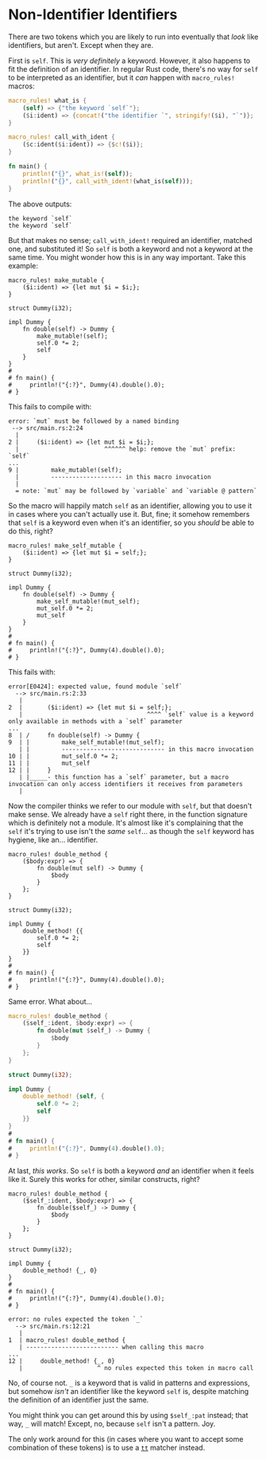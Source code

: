 # Non-Identifier Identifiers

There are two tokens which you are likely to run into eventually that *look* like identifiers, but aren't.
Except when they are.

First is `self`.
This is *very definitely* a keyword.
However, it also happens to fit the definition of an identifier.
In regular Rust code, there's no way for `self` to be interpreted as an identifier, but it *can* happen with `macro_rules!` macros:

```rust
macro_rules! what_is {
    (self) => {"the keyword `self`"};
    ($i:ident) => {concat!("the identifier `", stringify!($i), "`")};
}

macro_rules! call_with_ident {
    ($c:ident($i:ident)) => {$c!($i)};
}

fn main() {
    println!("{}", what_is!(self));
    println!("{}", call_with_ident!(what_is(self)));
}
```

The above outputs:

```text
the keyword `self`
the keyword `self`
```

But that makes no sense; `call_with_ident!` required an identifier, matched one, and substituted it!
So `self` is both a keyword and not a keyword at the same time.
You might wonder how this is in any way important.
Take this example:

```rust,compile_fail
macro_rules! make_mutable {
    ($i:ident) => {let mut $i = $i;};
}

struct Dummy(i32);

impl Dummy {
    fn double(self) -> Dummy {
        make_mutable!(self);
        self.0 *= 2;
        self
    }
}
#
# fn main() {
#     println!("{:?}", Dummy(4).double().0);
# }
```

This fails to compile with:

```text
error: `mut` must be followed by a named binding
 --> src/main.rs:2:24
  |
2 |     ($i:ident) => {let mut $i = $i;};
  |                        ^^^^^^ help: remove the `mut` prefix: `self`
...
9 |         make_mutable!(self);
  |         -------------------- in this macro invocation
  |
  = note: `mut` may be followed by `variable` and `variable @ pattern`
```

So the macro will happily match `self` as an identifier, allowing you to use it in cases where you can't actually use it.
But, fine; it somehow remembers that `self` is a keyword even when it's an identifier, so you *should* be able to do this, right?

```rust,compile_fail
macro_rules! make_self_mutable {
    ($i:ident) => {let mut $i = self;};
}

struct Dummy(i32);

impl Dummy {
    fn double(self) -> Dummy {
        make_self_mutable!(mut_self);
        mut_self.0 *= 2;
        mut_self
    }
}
#
# fn main() {
#     println!("{:?}", Dummy(4).double().0);
# }
```

This fails with:

```text
error[E0424]: expected value, found module `self`
  --> src/main.rs:2:33
   |
2  |       ($i:ident) => {let mut $i = self;};
   |                                   ^^^^ `self` value is a keyword only available in methods with a `self` parameter
...
8  | /     fn double(self) -> Dummy {
9  | |         make_self_mutable!(mut_self);
   | |         ----------------------------- in this macro invocation
10 | |         mut_self.0 *= 2;
11 | |         mut_self
12 | |     }
   | |_____- this function has a `self` parameter, but a macro invocation can only access identifiers it receives from parameters
   |
```

Now the compiler thinks we refer to our module with `self`, but that doesn't make sense.
We already have a `self` right there, in the function signature which is definitely not a module.
It's almost like it's complaining that the `self` it's trying to use isn't the *same* `self`... as though the `self` keyword has hygiene, like an... identifier.

```rust,compile_fail
macro_rules! double_method {
    ($body:expr) => {
        fn double(mut self) -> Dummy {
            $body
        }
    };
}

struct Dummy(i32);

impl Dummy {
    double_method! {{
        self.0 *= 2;
        self
    }}
}
#
# fn main() {
#     println!("{:?}", Dummy(4).double().0);
# }
```

Same error.  What about...

```rust
macro_rules! double_method {
    ($self_:ident, $body:expr) => {
        fn double(mut $self_) -> Dummy {
            $body
        }
    };
}

struct Dummy(i32);

impl Dummy {
    double_method! {self, {
        self.0 *= 2;
        self
    }}
}
#
# fn main() {
#     println!("{:?}", Dummy(4).double().0);
# }
```

At last, *this works*.
So `self` is both a keyword *and* an identifier when it feels like it.
Surely this works for other, similar constructs, right?

```rust,compile_fail
macro_rules! double_method {
    ($self_:ident, $body:expr) => {
        fn double($self_) -> Dummy {
            $body
        }
    };
}

struct Dummy(i32);

impl Dummy {
    double_method! {_, 0}
}
#
# fn main() {
#     println!("{:?}", Dummy(4).double().0);
# }
```

```text
error: no rules expected the token `_`
  --> src/main.rs:12:21
   |
1  | macro_rules! double_method {
   | -------------------------- when calling this macro
...
12 |     double_method! {_, 0}
   |                     ^ no rules expected this token in macro call
```

No, of course not.
`_` is a keyword that is valid in patterns and expressions, but somehow *isn't* an identifier like the keyword `self` is, despite matching the definition of an identifier just the same.

You might think you can get around this by using `$self_:pat` instead; that way, `_` will match! Except, no, because `self` isn't a pattern.
Joy.

The only work around for this (in cases where you want to accept some combination of these tokens) is to use a [`tt`] matcher instead.

[`tt`]:./fragment-specifiers.md#tt
